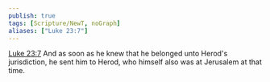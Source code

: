 ```yaml
---
publish: true
tags: [Scripture/NewT, noGraph]
aliases: ["Luke 23:7"]
---
```

[Luke 23:7](https://churchofjesuschrist.org/study/scriptures/nt/luke/23?lang=eng&id=p7#p7) And as soon as he knew that he belonged unto Herod's jurisdiction, he sent him to Herod, who himself also was at Jerusalem at that time.
